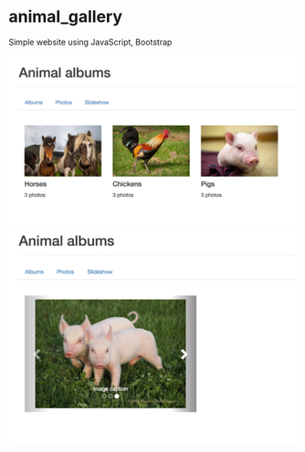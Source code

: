 # animal_gallery
Simple website using JavaScript, Bootstrap

![Alt text](/images/screenshoot-album.png?raw=true "Optional Title")
![Alt text](/images/slide-show.png?raw=true "Optional Title")
